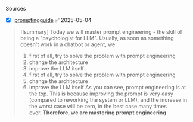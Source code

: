 
Sources 


- [x] [promptingguide](https://www.promptingguide.ai/) ✅ 2025-05-04

> [!summary] 
> Today we will master prompt engineering - the skill of being a "psychologist for LLM".
> Usually, as soon as something doesn't work in a chatbot or agent, we:
> 1. first of all, try to solve the problem with prompt engineering
>2. change the architecture
>3. improve the LLM itself
>4. first of all, try to solve the problem with prompt engineering
>5. change the architecture
>6. improve the LLM itself
As you can see, prompt engineering is at the top. This is because improving the prompt is very easy (compared to reworking the system or LLM), and the increase in the worst case will be zero, in the best case many times over. **Therefore, we are mastering prompt engineering**


